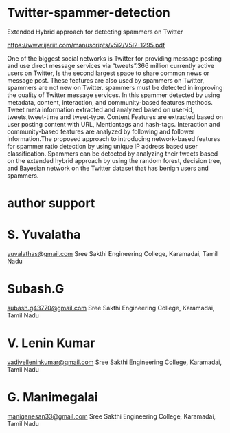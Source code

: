 # Twitter-spammer-detection
Extended Hybrid approach for detecting spammers on Twitter 

https://www.ijariit.com/manuscripts/v5i2/V5I2-1295.pdf 

One of the biggest social networks is Twitter for providing message posting and use direct message services via
“tweets”.366 million currently active users on Twitter, Is the second largest space to share common news or message post. These features are also used by spammers on Twitter, spammers are not new on Twitter. spammers must be detected in improving the quality of Twitter message services. In this spammer detected by using metadata, content, interaction, and community-based features methods. Tweet meta
information extracted and analyzed based on user-id, tweets,tweet-time and tweet-type. Content Features are
extracted based on user posting content with URL, Mentiontags and hash-tags. Interaction and community-based
features are analyzed by following and follower information.The proposed approach to introducing network-based features for spammer ratio detection by using unique IP address based user classification. Spammers can be detected by analyzing their tweets based on the extended hybrid approach by using the random forest, decision tree, and Bayesian network on the Twitter dataset that has benign users
and spammers.

# author  support
# S. Yuvalatha
yuvalathas@gmail.com
Sree Sakthi Engineering College, Karamadai, Tamil Nadu
# Subash.G
subash.g43770@gmail.com
Sree Sakthi Engineering College, Karamadai, Tamil Nadu
# V. Lenin Kumar
vadivelleninkumar@gmail.com
Sree Sakthi Engineering College, Karamadai, Tamil Nadu
# G. Manimegalai
maniganesan33@gmail.com
Sree Sakthi Engineering College, Karamadai, Tamil Nadu
